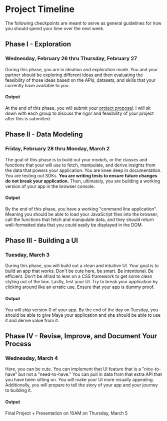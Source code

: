 # Project Timeline

The following checkpoints are meant to serve as general guidelines for how you should spend your time over the next week. 

## Phase I - Exploration
### Wednesday, February 26 thru Thursday, February 27
During this phase, you are in ideation and exploration mode. You and your partner should be exploring different ideas and then evaluating the feasibility of those ideas based on the APIs, datasets, and skills that your currently have available to you.
#### Output
At the end of this phase, you will submit your [project proposal](https://forms.gle/27qCW9tHQVeNB7gh6). I will sit down with each group to discuss the rigor and feasibility of your project after this is submitted.

## Phase II - Data Modeling
### Friday, February 28 thru Monday, March 2
The goal of this phase is to build out your _models_, or the classes and functions that your will use to fetch, manipulate, and derive insights from the data that powers your application. You are knee deep in documentation. You are testing out SDKs. **You are writing tests to ensure future changes do not break your application.** Then, ultimately, you are building a working version of your app in the browser console.
#### Output
By the end of this phase, you have a working "command line application". Meaning you should be able to load your JavaScript files into the browser, call the functions that fetch and manipulate data, and they should return well-formatted data that you could easily be displayed in the DOM.


## Phase III - Building a UI
### Tuesday, March 3
During this phase, you will build out a clean and intuitive UI. Your goal is to build an app that _works_. Don't be cute here, be smart. Be intentional. Be efficient. Don't be afraid to lean on a CSS framework to get some clean styling out of the box. Lastly, test your UI. Try to break your application by clicking around like an erratic use. Ensure that your app is dummy proof.
#### Output
You will ship version 0 of your app. By the end of the day on Tuesday, you should be able to give Maya your application and she should be able to use it and derive value from it.

## Phase IV - Revise, Improve, and Document Your Process
### Wednesday, March 4
Here, you can be cute. You can implement that UI feature that is a "nice-to-have" but not a "need-to-have." You can pull in data from that extra API that you have been sitting on. You will make your UI more visually appealing. Additionally, you will prepare to tell the story of your app and your journey to building it.
#### Output
Final Project + Presentation on 10AM on Thursday, March 5

